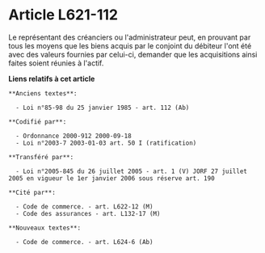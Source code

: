 # Article L621-112

Le représentant des créanciers ou l'administrateur peut, en prouvant par tous les moyens que les biens acquis par le conjoint
du débiteur l'ont été avec des valeurs fournies par celui-ci, demander que les acquisitions ainsi faites soient réunies à
l'actif.

**Liens relatifs à cet article**

	**Anciens textes**:

	  - Loi n°85-98 du 25 janvier 1985 - art. 112 (Ab)

	**Codifié par**:

	  - Ordonnance 2000-912 2000-09-18
	  - Loi n°2003-7 2003-01-03 art. 50 I (ratification)

	**Transféré par**:

	  - Loi n°2005-845 du 26 juillet 2005 - art. 1 (V) JORF 27 juillet 2005 en vigueur le 1er janvier 2006 sous réserve art. 190

	**Cité par**:

	  - Code de commerce. - art. L622-12 (M)
	  - Code des assurances - art. L132-17 (M)

	**Nouveaux textes**:

	  - Code de commerce. - art. L624-6 (Ab)
